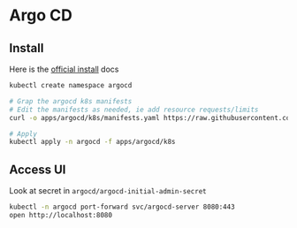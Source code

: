 # Argo CD

## Install

Here is the [official install](https://argo-cd.readthedocs.io/en/stable/getting_started/) docs

```sh
kubectl create namespace argocd

# Grap the argocd k8s manifests
# Edit the manifests as needed, ie add resource requests/limits
curl -o apps/argocd/k8s/manifests.yaml https://raw.githubusercontent.com/argoproj/argo-cd/stable/manifests/install.yaml

# Apply
kubectl apply -n argocd -f apps/argocd/k8s
```

## Access UI

Look at secret in `argocd/argocd-initial-admin-secret`

```sh
kubectl -n argocd port-forward svc/argocd-server 8080:443
open http://localhost:8080
```
